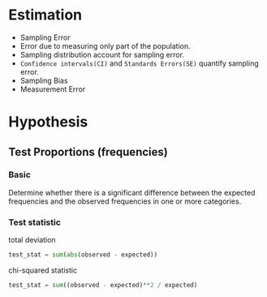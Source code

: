 # Estimation
- Sampling Error
 - Error due to measuring only part of the population.  
 - Sampling distribution account for sampling error.  
 - `Confidence intervals(CI)` and `Standards Errors(SE)` quantify sampling error.
- Sampling Bias
- Measurement Error
# Hypothesis
## Test Proportions (frequencies)
### Basic
Determine whether there is a significant difference between the expected frequencies and the observed frequencies in one or more categories.  
### Test statistic  
total deviation
```python
test_stat = sum(abs(observed - expected))
```
chi-squared statistic
```python
test_stat = sum((observed - expected)**2 / expected)
```